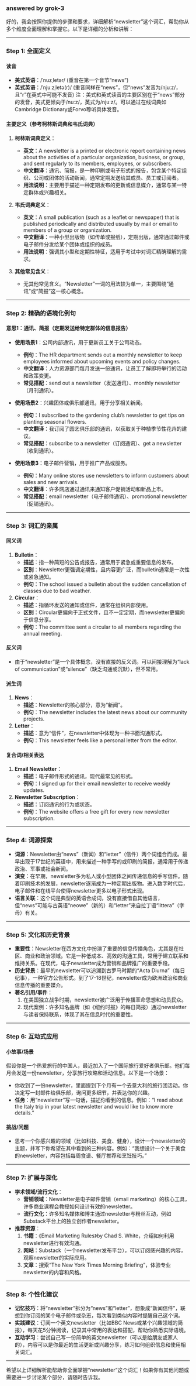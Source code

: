 ### answered by grok-3
好的，我会按照你提供的步骤和要求，详细解析“newsletter”这个词汇，帮助你从多个维度全面理解和掌握它。以下是详细的分析和讲解：

---

### Step 1: 全面定义

#### 读音
- **美式英语**：/ˈnuzˌletər/ (重音在第一个音节“news”)
- **英式英语**：/ˈnjuːzˌletə(r)/ (重音同样在“news”，但“news”发音为/njuːz/，且“r”在英式中可能不发音)
注：美式和英式读音的主要区别在于“news”部分的发音，美式更倾向于/nuːz/，英式为/njuːz/。可以通过在线词典如Cambridge Dictionary或Forvo聆听具体发音。

#### 主要定义（参考柯林斯词典和韦氏词典）
1. **柯林斯词典定义**：
   - **英文**：A newsletter is a printed or electronic report containing news about the activities of a particular organization, business, or group, and sent regularly to its members, employees, or subscribers.
   - **中文翻译**：通讯、简报，是一种印刷或电子形式的报告，包含某个特定组织、公司或团体的活动新闻，通常定期发送给其成员、员工或订阅者。
   - **用法说明**：主要用于描述一种定期发布的更新或信息媒介，通常与某一特定群体或兴趣相关。

2. **韦氏词典定义**：
   - **英文**：A small publication (such as a leaflet or newspaper) that is published periodically and distributed usually by mail or email to members of a group or organization.
   - **中文翻译**：一种小型出版物（如传单或报纸），定期出版，通常通过邮件或电子邮件分发给某个团体或组织的成员。
   - **用法说明**：强调其小型和定期性特征，适用于考试中对词汇精确理解的需求。

3. **其他常见含义**：
   - 无其他常见含义。“Newsletter”一词的用法较为单一，主要围绕“通讯”或“简报”这一核心概念。

---

### Step 2: 精确的语境化例句

#### 意思1：通讯、简报（定期发送给特定群体的信息报告）
- **使用场景1**：公司内部通讯，用于更新员工关于公司动态。
  - **例句**：The HR department sends out a monthly newsletter to keep employees informed about upcoming events and policy changes.
  - **中文翻译**：人力资源部门每月发送一份通讯，让员工了解即将举行的活动和政策变更。
  - **常见搭配**：send out a newsletter（发送通讯）、monthly newsletter（月刊通讯）。

- **使用场景2**：兴趣团体或俱乐部通讯，用于分享相关新闻。
  - **例句**：I subscribed to the gardening club’s newsletter to get tips on planting seasonal flowers.
  - **中文翻译**：我订阅了园艺俱乐部的通讯，以获取关于种植季节性花卉的建议。
  - **常见搭配**：subscribe to a newsletter（订阅通讯）、get a newsletter（收到通讯）。

- **使用场景3**：电子邮件营销，用于推广产品或服务。
  - **例句**：Many online stores use newsletters to inform customers about sales and new arrivals.
  - **中文翻译**：许多网店通过通讯来通知客户促销活动和新品上市。
  - **常见搭配**：email newsletter（电子邮件通讯）、promotional newsletter（促销通讯）。

---

### Step 3: 词汇的亲属

#### 同义词
1. **Bulletin**：
   - **描述**：指一种简短的公告或报告，通常用于紧急或重要信息的发布。
   - **区别**：Newsletter更强调定期性，且内容更广泛，而bulletin通常是一次性或紧急通知。
   - **例句**：The school issued a bulletin about the sudden cancellation of classes due to bad weather.
2. **Circular**：
   - **描述**：指循环发送的通知或信件，通常在组织内部使用。
   - **区别**：Circular更偏向于正式文件，且不一定定期，而newsletter更偏向于信息分享。
   - **例句**：The committee sent a circular to all members regarding the annual meeting.

#### 反义词
- 由于“newsletter”是一个具体概念，没有直接的反义词。可以间接理解为“lack of communication”或“silence”（缺乏沟通或沉默），但不常用。

#### 派生词
1. **News**：
   - **描述**：Newsletter的核心部分，意为“新闻”。
   - **例句**：The newsletter includes the latest news about our community projects.
2. **Letter**：
   - **描述**：意为“信件”，在newsletter中体现为一种书面沟通形式。
   - **例句**：This newsletter feels like a personal letter from the editor.

#### 复合词/相关表达
1. **Email Newsletter**：
   - **描述**：电子邮件形式的通讯，现代最常见的形式。
   - **例句**：I signed up for their email newsletter to receive weekly updates.
2. **Newsletter Subscription**：
   - **描述**：订阅通讯的行为或状态。
   - **例句**：The website offers a free gift for every new newsletter subscription.

---

### Step 4: 词源探索

- **词源**：Newsletter由“news”（新闻）和“letter”（信件）两个词组合而成。最早出现于17世纪的英语中，用来描述一种手写的或印刷的简报，通常用于传递政治、军事或社会新闻。
- **演变**：在早期，newsletter多为私人或小型团体之间传递信息的手写信件。随着印刷技术的发展，newsletter逐渐成为一种定期出版物。进入数字时代后，电子邮件和在线平台使得newsletter更多以电子形式出现。
- **语言关联**：这个词是典型的英语合成词，没有直接借自其他语言，但“news”可能与古英语“neowe”（新的）和“letter”来自拉丁语“littera”（字母）有关。

---

### Step 5: 文化和历史背景

- **重要性**：Newsletter在西方文化中扮演了重要的信息传播角色，尤其是在社区、商业和政治领域。它是一种低成本、高效的沟通工具，常用于建立联系和维持关系。在现代，电子newsletter成为营销和品牌推广的重要手段。
- **历史背景**：最早的newsletter可以追溯到古罗马时期的“Acta Diurna”（每日纪事），一种官方公告形式。到了17-18世纪，newsletter成为欧洲政治和商业信息传播的重要媒介。
- **著名引用/事件**：
  1. 在美国独立战争时期，newsletter被广泛用于传播革命思想和动员民众。
  2. 现代案例：许多知名品牌（如《纽约时报》的每日简报）通过newsletter与读者保持联系，体现了其在信息时代的重要性。

---

### Step 6: 互动式应用

#### 小故事/场景
假设你是一个热爱旅行的中国人，最近加入了一个国际旅行爱好者俱乐部。他们每月会发送一份newsletter，分享旅行攻略和活动信息。以下是一个场景：
- 你收到了一份newsletter，里面提到下个月有一个去意大利的旅行团活动。你决定写一封邮件给俱乐部，询问更多细节，并表达你的兴趣。
- **任务**：用“newsletter”写一句话，描述你看到的信息。例如：“I read about the Italy trip in your latest newsletter and would like to know more details.”

#### 挑战/问题
- 思考一个你感兴趣的领域（比如科技、美食、健身），设计一个newsletter的主题，并写下你希望在其中看到的三种内容。例如：“我想设计一个关于美食的newsletter，内容包括每周食谱、餐厅推荐和烹饪技巧。”

---

### Step 7: 扩展与深化

- **学术领域/流行文化**：
  - **营销领域**：Newsletter是电子邮件营销（email marketing）的核心工具，许多商业课程会教授如何设计有效的newsletter。
  - **流行文化**：许多知名媒体和博主通过newsletter与粉丝互动，例如Substack平台上的独立创作者newsletter。
- **推荐资源**：
  1. **书籍**：《Email Marketing Rules》by Chad S. White，介绍如何利用newsletter进行有效沟通。
  2. **网站**：Substack（一个newsletter发布平台），可以订阅感兴趣的内容，观察newsletter的实际应用。
  3. **文章**：搜索“The New York Times Morning Briefing”，体验专业newsletter的内容和风格。

---

### Step 8: 个性化建议

- **记忆技巧**：将“newsletter”拆分为“news”和“letter”，想象成“新闻信件”，联想到你订阅的某个电子邮件或杂志，每次看到类似内容时提醒自己这个词。
- **实践建议**：订阅一个英文newsletter（比如BBC News或某个兴趣领域的简报），每天花5分钟阅读，记录其中常用的表达和搭配，帮助你熟悉实际语境。
- **互动学习**：尝试自己写一份简单的英文newsletter（可以是给朋友或家人的），内容可以是你最近的生活更新或兴趣分享，练习如何组织信息和使用相关词汇。

---

希望以上详细解析能帮助你全面掌握“newsletter”这个词汇！如果你有其他问题或需要进一步讨论某个部分，请随时告诉我。